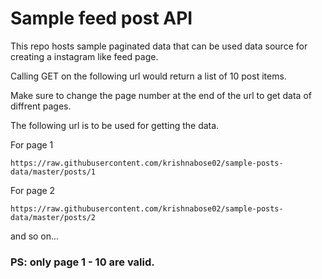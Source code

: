 # Sample feed post API

This repo hosts sample paginated data that can be used data source for creating a instagram like feed page.

Calling GET on the following url would return a list of 10 post items.

Make sure to change the page number at the end of the url to get data of diffrent pages.

The following url is to be used for getting the data.

For page 1

`https://raw.githubusercontent.com/krishnabose02/sample-posts-data/master/posts/1`

For page 2

`https://raw.githubusercontent.com/krishnabose02/sample-posts-data/master/posts/2`

and so on...

### PS: only page 1 - 10 are valid.
